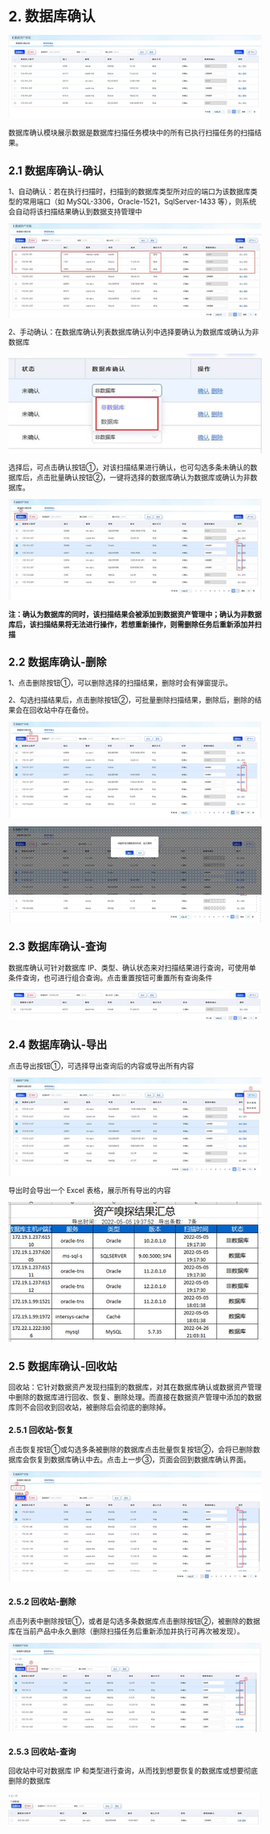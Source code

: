 # 2. 数据库确认

![](/data_classification/images/operation/discovery/dbconfirm/dbconfirm_1.jpg)

数据库确认模块展示数据是数据库扫描任务模块中的所有已执行扫描任务的扫描结果。

## 2.1 数据库确认-确认

1、自动确认：若在执行扫描时，扫描到的数据库类型所对应的端口为该数据库类型的常用端口（如 MySQL-3306，Oracle-1521，SqlServer-1433 等），则系统会自动将该扫描结果确认到数据支持管理中

![](/data_classification/images/operation/discovery/dbconfirm/dbconfirm_2.jpg)

2、手动确认：在数据库确认列表数据库确认列中选择要确认为数据库或确认为非数据库

![](/data_classification/images/operation/discovery/dbconfirm/dbconfirm_3.jpg) 



选择后，可点击确认按钮①，对该扫描结果进行确认，也可勾选多条未确认的数据库后，点击批量确认按钮②，一键将选择的数据库确认为数据库或确认为非数据库。

![](/data_classification/images/operation/discovery/dbconfirm/dbconfirm_4.jpg)

**注：确认为数据库的同时，该扫描结果会被添加到数据资产管理中；确认为非数据库后，该扫描结果将无法进行操作，若想重新操作，则需删除任务后重新添加并扫描**

## 2.2 数据库确认-删除

1、点击删除按钮①，可以删除选择的扫描结果，删除时会有弹窗提示。

2、勾选扫描结果后，点击删除按钮②，可批量删除扫描结果，删除后，删除的结果会在回收站中存在备份。

![](/data_classification/images/operation/discovery/dbconfirm/dbconfirm_5.jpg)

![](/data_classification/images/operation/discovery/dbconfirm/dbconfirm_6.jpg)

## 2.3 数据库确认-查询

数据库确认可针对数据库 IP、类型、确认状态来对扫描结果进行查询，可使用单条件查询，也可进行组合查询。点击重置按钮可重置所有查询条件

![](/data_classification/images/operation/discovery/dbconfirm/dbconfirm_7.jpg)

## 2.4 数据库确认-导出

点击导出按钮①，可选择导出查询后的内容或导出所有内容 

![](/data_classification/images/operation/discovery/dbconfirm/dbconfirm_8.jpg)

导出时会导出一个 Excel 表格，展示所有导出的内容

 ![](/data_classification/images/operation/discovery/dbconfirm/dbconfirm_9.jpg)

## 2.5 数据库确认-回收站

回收站：它针对数据资产发现扫描到的数据库，对其在数据库确认或数据资产管理中删除的数据库进行回收、恢复、删除处理。而直接在数据资产管理中添加的数据库则不会回收到回收站，被删除后会彻底的删除掉。

### 2.5.1  回收站-恢复

点击恢复按钮①或勾选多条被删除的数据库点击批量恢复按钮②，会将已删除数据库会恢复到数据库确认中去。点击上一步③，页面会回到数据库确认界面。

![](/data_classification/images/operation/discovery/dbconfirm/dbconfirm_10.jpg)

### 2.5.2  回收站-删除

 点击列表中删除按钮①，或者是勾选多条数据库点击删除按钮②，被删除的数据库在当前产品中永久删除（删除扫描任务后重新添加并执行可再次被发现）。

 ![](/data_classification/images/operation/discovery/dbconfirm/dbconfirm_11.jpg)

### 2.5.3  回收站-查询

回收站中可对数据库 IP 和类型进行查询，从而找到想要恢复的数据库或想要彻底删除的数据库

![](/data_classification/images/operation/discovery/dbconfirm/dbconfirm_12.jpg)

  

 
